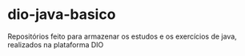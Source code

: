 # dio-java-basico
Repositórios feito para armazenar os estudos e os exercícios de java, realizados na plataforma DIO
